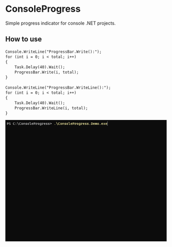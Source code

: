 # ConsoleProgress
Simple progress indicator for console .NET projects.

## How to use

    Console.WriteLine("ProgressBar.Write():");
    for (int i = 0; i < total; i++)
    {
        Task.Delay(40).Wait();
        ProgressBar.Write(i, total);
    }

    Console.WriteLine("ProgressBar.WriteLine():");
    for (int i = 0; i < total; i++)
    {
        Task.Delay(40).Wait();
        ProgressBar.WriteLine(i, total);
    }

<img src="/assets/img/progressbar.gif?raw=true"/>
